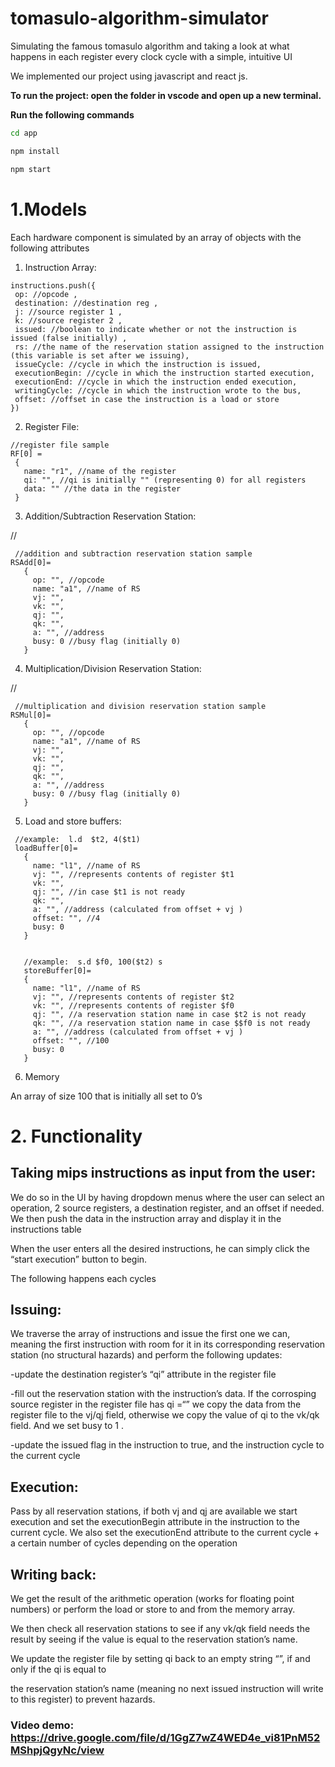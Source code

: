 # tomasulo-algorithm-simulator
Simulating the famous tomasulo algorithm and taking a look at what happens in each register every clock cycle with a simple, intuitive UI



We implemented our project using javascript and react js. 

**To run the project: open the folder in vscode and open up a new terminal.**

**Run the following commands**

```sh
cd app

npm install

npm start
```


# 1.Models

Each hardware component is simulated by an array of objects with the following attributes



1. Instruction Array:	


```
instructions.push({
 op: //opcode ,
 destination: //destination reg ,
 j: //source register 1 ,
 k: //source register 2 ,
 issued: //boolean to indicate whether or not the instruction is issued (false initially) ,
 rs: //the name of the reservation station assigned to the instruction (this variable is set after we issuing),
 issueCycle: //cycle in which the instruction is issued,
 executionBegin: //cycle in which the instruction started execution,
 executionEnd: //cycle in which the instruction ended execution,
 writingCycle: //cycle in which the instruction wrote to the bus,
 offset: //offset in case the instruction is a load or store
})

```



2. Register File:

	


```
//register file sample
RF[0] =
 {
   name: "r1", //name of the register
   qi: "", //qi is initially "" (representing 0) for all registers
   data: "" //the data in the register
 }

```



3. Addition/Subtraction Reservation Station:

//


```
 //addition and subtraction reservation station sample
RSAdd[0]=
   {
     op: "", //opcode
     name: "a1", //name of RS
     vj: "",
     vk: "",
     qj: "",
     qk: "",
     a: "", //address
     busy: 0 //busy flag (initially 0)
   }

```



4. Multiplication/Division Reservation Station:

//


```
 //multiplication and division reservation station sample
RSMul[0]=
   {
     op: "", //opcode
     name: "a1", //name of RS
     vj: "",
     vk: "",
     qj: "",
     qk: "",
     a: "", //address
     busy: 0 //busy flag (initially 0)
   }

```



5. Load and store buffers:


```
 //example:  l.d  $t2, 4($t1)
 loadBuffer[0]=
   {
     name: "l1", //name of RS
     vj: "", //represents contents of register $t1
     vk: "",
     qj: "", //in case $t1 is not ready
     qk: "",
     a: "", //address (calculated from offset + vj )
     offset: "", //4
     busy: 0
   }


   //example:  s.d $f0, 100($t2) s
   storeBuffer[0]=
   {
     name: "l1", //name of RS
     vj: "", //represents contents of register $t2
     vk: "", //represents contents of register $f0
     qj: "", //a reservation station name in case $t2 is not ready
     qk: "", //a reservation station name in case $$f0 is not ready
     a: "", //address (calculated from offset + vj )
     offset: "", //100
     busy: 0
   }

```



6. Memory

An array of size 100 that is initially all set to 0’s


# 2. Functionality


## Taking mips instructions as input from the user:

We do so in the UI by having dropdown menus where the user can select an operation, 2 source registers, a destination register, and an offset if needed. We then push the data in the instruction array and display it in the instructions table

When the user enters all the desired instructions, he can simply click the “start execution” button to begin.

The following happens each cycles


## Issuing: 

We traverse the array of instructions and issue the first one we can, meaning the first instruction with room for it in its corresponding reservation station (no structural hazards) and perform the following updates:

-update the destination register’s “qi” attribute in the register file

-fill out the reservation station with the instruction’s data. If the corrosping source register in the register file has qi =“” we copy the data from the register file to the vj/qj field, otherwise we copy the value of qi to the vk/qk field. And we set busy to 1 .

-update the issued flag in the instruction to true, and the instruction cycle to the current cycle


## Execution: 

Pass by all reservation stations, if both vj and qj are available we start execution and set the executionBegin attribute in the instruction to the current cycle. We also set the executionEnd attribute to the current cycle + a certain number of cycles depending on the operation


## Writing back: 

We get the result of the arithmetic operation (works for floating point numbers) or perform the load or store to and from the memory array.   

We then check all reservation stations to see if any vk/qk field needs the result by seeing if the value is equal to the reservation station’s name. 

We update the register file by setting qi back to an empty string “”, if and only if the qi is equal to 

the reservation station’s name (meaning no next issued instruction will write to this register) to prevent hazards. 


### Video demo: https://drive.google.com/file/d/1GgZ7wZ4WED4e_vi81PnM52MShpjQgyNc/view
